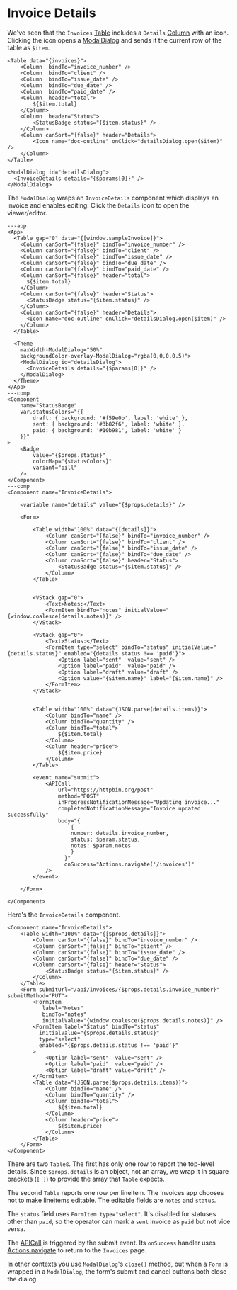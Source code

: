 # Invoice Details

We've seen that the `Invoices` [Table](/components/Table) includes a `Details` [Column](/components/Column) with an icon. Clicking the icon opens a [ModalDialog](/components/ModalDialog) and sends it the current row of the table as `$item`.

```xmlui /detailsDialog/
<Table data="{invoices}">
    <Column  bindTo="invoice_number" />
    <Column  bindTo="client" />
    <Column  bindTo="issue_date" />
    <Column  bindTo="due_date" />
    <Column  bindTo="paid_date" />
    <Column  header="total">
        ${$item.total}
    </Column>
    <Column  header="Status">
        <StatusBadge status="{$item.status}" />
    </Column>
    <Column canSort="{false}" header="Details">
        <Icon name="doc-outline" onClick="detailsDialog.open($item)" />
    </Column>
</Table>
```

```xmlui /detailsDialog/
<ModalDialog id="detailsDialog">
  <InvoiceDetails details="{$params[0]}" />
</ModalDialog>
```

The `ModalDialog` wraps an `InvoiceDetails` component which displays an invoice and enables editing. Click the `Details` icon to open the viewer/editor.

```xmlui-pg
---app
<App>
  <Table gap="0" data="{[window.sampleInvoice]}">
    <Column canSort="{false}" bindTo="invoice_number" />
    <Column canSort="{false}" bindTo="client" />
    <Column canSort="{false}" bindTo="issue_date" />
    <Column canSort="{false}" bindTo="due_date" />
    <Column canSort="{false}" bindTo="paid_date" />
    <Column canSort="{false}" header="total">
      ${$item.total}
    </Column>
    <Column canSort="{false}" header="Status">
      <StatusBadge status="{$item.status}" />
    </Column>
    <Column canSort="{false}" header="Details">
      <Icon name="doc-outline" onClick="detailsDialog.open($item)" />
    </Column>
  </Table>

  <Theme
    maxWidth-ModalDialog="50%"
    backgroundColor-overlay-ModalDialog="rgba(0,0,0,0.5)">
    <ModalDialog id="detailsDialog">
      <InvoiceDetails details="{$params[0]}" />
    </ModalDialog>
  </Theme>
</App>
---comp
<Component
    name="StatusBadge"
    var.statusColors="{{
        draft: { background: '#f59e0b', label: 'white' },
        sent: { background: '#3b82f6', label: 'white' },
        paid: { background: '#10b981', label: 'white' }
    }}"
>
    <Badge
        value="{$props.status}"
        colorMap="{statusColors}"
        variant="pill"
    />
</Component>
---comp
<Component name="InvoiceDetails">

    <variable name="details" value="{$props.details}" />

    <Form>

        <Table width="100%" data="{[details]}">
            <Column canSort="{false}" bindTo="invoice_number" />
            <Column canSort="{false}" bindTo="client" />
            <Column canSort="{false}" bindTo="issue_date" />
            <Column canSort="{false}" bindTo="due_date" />
            <Column canSort="{false}" header="Status">
                <StatusBadge status="{$item.status}" />
            </Column>
        </Table>


        <VStack gap="0">
            <Text>Notes:</Text>
            <FormItem bindTo="notes" initialValue="{window.coalesce(details.notes)}" />
        </VStack>

        <VStack gap="0">
            <Text>Status:</Text>
            <FormItem type="select" bindTo="status" initialValue="{details.status}" enabled="{details.status !== 'paid'}">
                <Option label="sent"  value="sent" />
                <Option label="paid"  value="paid" />
                <Option label="draft" value="draft" />
                <Option value="{$item.name}" label="{$item.name}" />
            </FormItem>
        </VStack>


        <Table width="100%" data="{JSON.parse(details.items)}">
            <Column bindTo="name" />
            <Column bindTo="quantity" />
            <Column bindTo="total">
                ${$item.total}
            </Column>
            <Column header="price">
                ${$item.price}
            </Column>
        </Table>

        <event name="submit">
            <APICall
                url="https://httpbin.org/post"
                method="POST"
                inProgressNotificationMessage="Updating invoice..."
                completedNotificationMessage="Invoice updated successfully"
                body="{
                    {
                    number: details.invoice_number,
                    status: $param.status,
                    notes: $param.notes
                    }
                  }"
                  onSuccess="Actions.navigate('/invoices')"
            />
        </event>

    </Form>

</Component>
```

Here's the `InvoiceDetails` component.

```xmlui
<Component name="InvoiceDetails">
    <Table width="100%" data="{[$props.details]}">
        <Column canSort="{false}" bindTo="invoice_number" />
        <Column canSort="{false}" bindTo="client" />
        <Column canSort="{false}" bindTo="issue_date" />
        <Column canSort="{false}" bindTo="due_date" />
        <Column canSort="{false}" header="Status">
            <StatusBadge status="{$item.status}" />
        </Column>
    </Table>
    <Form submitUrl="/api/invoices/{$props.details.invoice_number}" submitMethod="PUT">
        <FormItem
           label="Notes"
           bindTo="notes"
           initialValue="{window.coalesce($props.details.notes)}" />
        <FormItem label="Status" bindTo="status"
          initialValue="{$props.details.status}"
          type="select"
          enabled="{$props.details.status !== 'paid'}"
        >
            <Option label="sent"  value="sent" />
            <Option label="paid"  value="paid" />
            <Option label="draft" value="draft" />
        </FormItem>
        <Table data="{JSON.parse($props.details.items)}">
            <Column bindTo="name" />
            <Column bindTo="quantity" />
            <Column bindTo="total">
                ${$item.total}
            </Column>
            <Column header="price">
                ${$item.price}
            </Column>
        </Table>
    </Form>
</Component>
```

There are two `Table`s. The first has only one row to report the top-level details. Since `$props.details` is an object, not an array, we wrap it in square brackets (`[ ]`) to provide the array that `Table` expects.

The second `Table` reports one row per lineitem. The Invoices app chooses not to make lineitems editable. The editable fields are `notes` and `status`.

The `status` field uses `FormItem type="select"`. It's disabled for statuses other than `paid`, so the operator can mark a `sent` invoice as `paid` but not vice versa.

The [APICall](/component/APICall) is triggered by the submit event. Its `onSuccess` handler uses [Actions.navigate](/globals#navigate) to return to the `Invoices` page.

In other contexts you use `ModalDialog`'s `close()` method, but when a `Form` is wrapped in a `ModalDialog`, the form's submit and cancel buttons both close the dialog.
